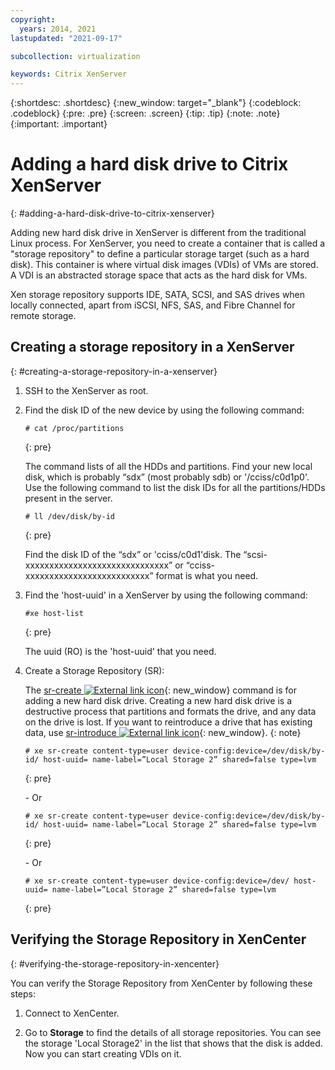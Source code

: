 ```yaml
---
copyright:
  years: 2014, 2021
lastupdated: "2021-09-17"

subcollection: virtualization

keywords: Citrix XenServer
---
```


{:shortdesc: .shortdesc}
{:new_window: target="_blank"}
{:codeblock: .codeblock}
{:pre: .pre}
{:screen: .screen}
{:tip: .tip}
{:note: .note}
{:important: .important}

# Adding a hard disk drive to Citrix XenServer
{: #adding-a-hard-disk-drive-to-citrix-xenserver}

Adding new hard disk drive in XenServer is different from the traditional Linux process. For XenServer, you need to create a container that is called a "storage repository" to define a particular storage target (such as a hard disk). This container is where virtual disk images (VDIs) of VMs are stored. A VDI is an abstracted storage space that acts as the hard disk for VMs.

Xen storage repository supports IDE, SATA, SCSI, and SAS drives when locally connected, apart from iSCSI, NFS, SAS, and Fibre Channel for remote storage.

## Creating a storage repository in a XenServer
{: #creating-a-storage-repository-in-a-xenserver}

1. SSH to the XenServer as root.

2. Find the disk ID of the new device by using the following command:

   ```
   # cat /proc/partitions
   ```
   {: pre}

   The command lists of all the HDDs and partitions. Find your new local disk, which is probably “sdx” (most probably sdb) or '/cciss/c0d1p0'. Use the following command to list the disk IDs for all the partitions/HDDs present in the server.

   ```
   # ll /dev/disk/by-id
   ```
   {: pre}

   Find the disk ID of the “sdx” or 'cciss/c0d1'disk. The “scsi-xxxxxxxxxxxxxxxxxxxxxxxxxxxxxx” or “cciss-xxxxxxxxxxxxxxxxxxxxxxxxxx” format is what you need.

3. Find the 'host-uuid' in a XenServer by using the following command:

   ```
   #xe host-list
   ```
   {: pre}

   The uuid (RO) is the 'host-uuid' that you need.

4. Create a Storage Repository (SR):

   The [sr-create ![External link icon](../../icons/launch-glyph.svg "External link icon")](https://support.citrix.com/article/CTX121313){: new_window} command is for adding a new hard disk drive. Creating a new hard disk drive is a destructive process that partitions and formats the drive, and any data on the drive is lost. If you want to reintroduce a drive that has existing data, use [sr-introduce ![External link icon](../../icons/launch-glyph.svg "External link icon")](https://support.citrix.com/article/CTX121896){: new_window}.
   {: note}

   ```
   # xe sr-create content-type=user device-config:device=/dev/disk/by-id/ host-uuid= name-label=”Local Storage 2” shared=false type=lvm
   ```
   {: pre}

    \- Or
   
   ```
   # xe sr-create content-type=user device-config:device=/dev/disk/by-id/ host-uuid= name-label=”Local Storage 2” shared=false type=lvm
   ```
   {: pre}
   
    \- Or 
   
   ```
   # xe sr-create content-type=user device-config:device=/dev/ host-uuid= name-label=”Local Storage 2” shared=false type=lvm
   ```
   {: pre}

## Verifying the Storage Repository in XenCenter
{: #verifying-the-storage-repository-in-xencenter}

You can verify the Storage Repository from XenCenter by following these steps:

1. Connect to XenCenter.

2. Go to **Storage** to find the details of all storage repositories. You can see the storage 'Local Storage2' in the list that shows that the disk is added. Now you can start creating VDIs on it.
